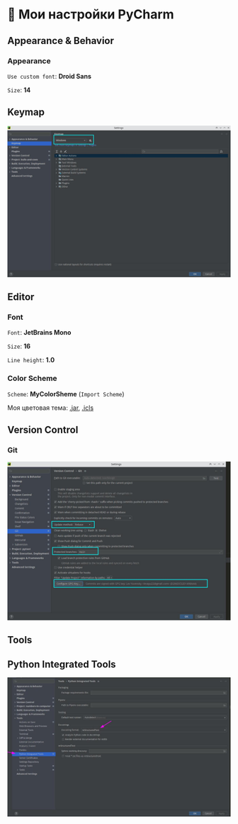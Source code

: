 # :wrench: Мои настройки PyCharm


## Appearance & Behavior
### Appearance 

`Use custom font`: **Droid Sans**

`Size`: **14**

## Keymap

![keymap_settings](./keymap_settings.jpg)

## Editor
### Font
`Font`: **JetBrains Mono**

`Size`: **16**

`Line height`: **1.0**

### Color Scheme

`Scheme`: **MyColorSheme** (`Import Scheme`)

Моя цветовая тема: [.jar](./YuLeoColourScheme.jar), [.icls](./YuLeoColourScheme.icls)


## Version Control
### Git

![git_settings](./git_settings.jpg)


## Tools
## Python Integrated Tools

![docstrings_format](./docstrings_format.jpg)

